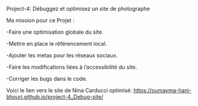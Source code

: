 Project-4: Débuggez et optimisez un site de photographe


Ma mission pour ce Projet :

-Faire une optimisation globale du site.

-Mettre en place le référencement local.

-Ajouter les metas pour les réseaux sociaux.

-Faire les modifications liées à l’accessibilité du site.

-Corriger les bugs dans le code.


Voici le lien vers le site de Nina Carducci optimisé:  https://oumayma-hani-bhouri.github.io/project-4_Debug-site/
